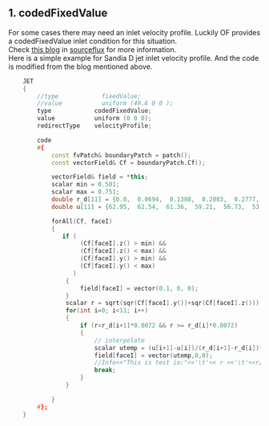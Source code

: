 ## 1. codedFixedValue   
For some cases there may need an inlet velocity profile. Luckily OF provides a codedFixedValue inlet condition for this situation.  
Check [this blog](http://sourceflux.de/blog/the-codedfixedvalue-boundary-condition/) in [sourceflux](http://sourceflux.de) for more information.  
Here is a simple example for Sandia D jet inlet velocity profile. And the code is modified from the blog mentioned above.  
```C++
    JET
    {
        //type            fixedValue;
        //value           uniform (49.6 0 0 );
        type            codedFixedValue;
        value           uniform (0 0 0);
        redirectType    velocityProfile;

        code
        #{
            const fvPatch& boundaryPatch = patch(); 
            const vectorField& Cf = boundaryPatch.Cf(); 

            vectorField& field = *this; 
            scalar min = 0.501;  
            scalar max = 0.751; 
            double r_d[11] = {0.0,  0.0694,  0.1388,  0.2083,  0.2777,  0.3472,  0.4166,  0.4861,  0.5000, 0.5555, 0.6250};
            double u[11] = {62.95,  62.54,  61.36,  59.21,  56.73,  53.34,  48.80,  41.99,  0.0, 3.45, 11.46};

            forAll(Cf, faceI)
            {
               if (
                    (Cf[faceI].z() > min) &&
                    (Cf[faceI].z() < max) &&
                    (Cf[faceI].y() > min) &&
                    (Cf[faceI].y() < max) 
                  )
                {
                    field[faceI] = vector(0.1, 0, 0);
                }
                scalar r = sqrt(sqr(Cf[faceI].y())+sqr(Cf[faceI].z()));
                for(int i=0; i<11; i++)
                {
                    if (r<r_d[i+1]*0.0072 && r >= r_d[i]*0.0072)
                    {
                        // interpolate
                        scalar utemp = (u[i+1]-u[i])/(r_d[i+1]-r_d[i])*(r/0.0072-r_d[i])+u[i];
                        field[faceI] = vector(utemp,0,0);
                        //Info<<"This is test io:"<<'\t'<< r <<'\t'<<r/0.0072<<'\t'<<i<<'\t'<<r_d[i]<<'\t'<<utemp<<endl;
                        break;
                    }
                }

            }
        #};
    }
```
